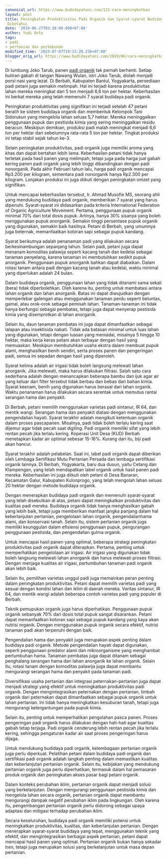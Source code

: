 ```yaml
---
canonical_url: https://www.budidayatani.com/123-cara-meningkatkan
layout: post
title: Peningkatan Produktivitas Padi Organik dan Syarat-syarat Budidaya yang Perlu
 Diketahui
date: '2019-06-27T03:38:00.000+07:00'
author: Yudi Anto
tags:
- padi
- pertanian dan perkebunan
modified_time: '2023-07-07T19:13:20.236+07:00'
blogger_orig_url: https://www.budidayatani.com/2019/06/cara-meningkatkan-kualitas-produksi.html
---
```


Di lumbung Joko Tarub, panen [padi organik](https://www.budidayatani.com/search/label/padi) tak pernah berhenti. Setiap butiran gabah di tangan Nawang Wulan, istri Joko Tarub, diolah menjadi porsi nasi yang lezat. Di Berbah, Kabupaten Bantul, Yogyakarta, persediaan padi petani juga semakin melimpah. Hal ini terjadi karena produktivitas lahan mereka meningkat dari 5 ton menjadi 6,6 ton per hektar. Keberhasilan ini berkat mereka yang telah memenuhi 7 syarat budidaya padi organik.

Peningkatan produktivitas yang signifikan ini terjadi setelah 47 petani beralih ke sistem budidaya organik dan membentuk Kelompok Tani Sidorukun yang mengelola lahan seluas 5,7 hektar. Mereka meninggalkan penggunaan pupuk dan pestisida kimia yang sering meninggalkan residu beracun. Meskipun demikian, produksi padi malah meningkat menjadi 6,6 ton per hektar dari sebelumnya rata-rata 5 ton per hektar. Tingkat produksi ini tetap stabil sejak tahun ke-3.

Selain peningkatan produktivitas, padi organik juga memiliki aroma yang khas dan dapat bertahan lebih lama. Keberhasilan petani tidak hanya terletak pada hasil panen yang melimpah, tetapi juga pada harga jual gabah kering panen padi organik yang lebih tinggi dibandingkan dengan padi nonorganik. Pada akhir Februari tahun lalu, harga padi organik mencapai Rp3.200 per kilogram, sementara padi nonorganik hanya Rp2.300 per kilogram. Lonjakan produksi ini juga diikuti dengan peningkatan omzet yang signifikan.

Untuk mencapai keberhasilan tersebut, Ir. Ahmad Musofie MS, seorang ahli yang mendukung budidaya padi organik, memberikan 7 syarat yang harus dipenuhi. Syarat-syarat ini didasarkan pada kriteria International Federation of Organic Agriculture Movement. Pertama, penggunaan pupuk organik minimal 70% dari total dosis pupuk. Artinya, hanya 30% sisanya yang boleh menggunakan pupuk anorganik. Semakin tinggi persentase pupuk organik yang digunakan, semakin baik hasilnya. Petani di Berbah, yang umumnya juga beternak, memanfaatkan kotoran sapi sebagai pupuk kandang.

Syarat berikutnya adalah penanaman padi yang dilakukan secara berkesinambungan sepanjang tahun. Selain padi, petani juga dapat menanam komoditas palawija seperti kacang tanah dan kedelai sebagai tanaman penyelang, karena tanaman ini membutuhkan sedikit pupuk anorganik. Penggunaan pupuk anorganik bahkan dapat diabaikan. Dalam rotasi tanam antara padi dengan kacang tanah atau kedelai, waktu minimal yang diperlukan adalah 24 bulan.

Dalam budidaya organik, penggunaan lahan yang tidak ditanami sama sekali (bera) tidak diperbolehkan. Oleh karena itu, penting untuk membatasi antara lahan organik dan lahan anorganik. Batas ini dapat diwujudkan dengan memperlebar galengan atau menggunakan tanaman perdu seperti beluntas, gamal, atau orok-orok sebagai pemisah lahan. Tanaman-tanaman ini tidak hanya berfungsi sebagai pembatas, tetapi juga dapat menyerap pestisida kimia yang disemprotkan di lahan anorganik.

Selain itu, daun tanaman pembatas ini juga dapat dimanfaatkan sebagai lalapan atau insektisida nabati. Tidak ada batasan minimal untuk luas lahan yang digunakan, tetapi dengan luasan yang memadai, misalnya 5 hingga 10 hektar, maka kerja keras petani akan terbayar dengan hasil yang memuaskan. Meskipun membutuhkan usaha ekstra dalam membuat pupuk alami, menghasilkan benih sendiri, serta proses panen dan pengeringan padi, semua ini sepadan dengan hasil yang diperoleh.

Syarat kelima adalah air irigasi tidak boleh langsung melewati lahan anorganik. Jika melewati, maka harus dilakukan filtrasi. Salah satu cara sederhana adalah dengan menancapkan beberapa bambu dan ijuk agar air yang keluar dari filter tersebut tidak berbau dan bebas dari bahan kimia. Syarat keenam, benih yang digunakan harus berasal dari lahan organik. Waktu penanaman harus dilakukan secara serentak untuk memutus rantai serangan hama dan penyakit.

Di Berbah, petani memilih menggunakan varietas padi sintanur, IR 64, dan mentik wangi. Serangan hama dan penyakit diatasi dengan menggunakan pengendalian hayati. Syarat terakhir adalah mengikuti ketentuan organik dalam proses pascapanen. Misalnya, padi tidak boleh terlalu kering saat dijemur agar tidak pecah saat digiling. Padi organik memiliki sifat yang lebih rentan pecah jika terlalu kering. Koperasi Unit Desa (KUD) Berbah menetapkan kadar air optimal sebesar 15-16%. Kurang dari itu, biji padi akan hancur.

Syarat terakhir adalah pelabelan. Saat ini, label padi organik dapat diberikan oleh Lembaga Sertifikasi Mutu Pertanian Persada dan lembaga sertifikasi organik lainnya. Di Berbah, Yogyakarta, baru dua dusun, yaitu Cetang dan Klampengan, yang telah mendapatkan label organik untuk hasil panen padi mereka. Keberhasilan ini juga diikuti oleh petani di Desa Banaran, Kecamatan Galur, Kabupaten Kulonprogo, yang telah mengolah lahan seluas 20 hektar dengan metode budidaya organik.

Dengan menerapkan budidaya padi organik dan memenuhi syarat-syarat yang telah disebutkan di atas, petani dapat meningkatkan produktivitas dan kualitas padi mereka. Budidaya organik tidak hanya menghasilkan gabah yang lebih baik, tetapi juga memberikan manfaat jangka panjang dalam hal keberlanjutan pertanian, pengelolaan lahan organik, pengendalianhama alami, dan konservasi tanah. Selain itu, sistem pertanian organik juga memiliki keunggulan dalam efisiensi penggunaan pupuk, pengurangan penggunaan pestisida, dan pengendalian gulma organik.

Untuk mencapai hasil panen yang optimal, beberapa strategi peningkatan produktivitas padi organik dapat diterapkan. Pertama, penting untuk memperhatikan pengelolaan air irigasi. Air irigasi yang digunakan tidak boleh langsung melewati lahan anorganik dan harus melewati proses filtrasi. Dengan menjaga kualitas air irigasi, pertumbuhan tanaman padi organik akan lebih baik.

Selain itu, pemilihan varietas unggul padi juga memainkan peran penting dalam peningkatan produktivitas. Petani dapat memilih varietas padi yang sesuai dengan kondisi lahan dan iklim di daerah mereka. Varitas sintanur, IR 64, dan mentik wangi adalah beberapa contoh varietas padi yang populer di Berbah.

Teknik pemupukan organik juga harus diperhatikan. Penggunaan pupuk organik sebanyak 70% dari dosis total pupuk sangat disarankan. Petani dapat memanfaatkan kotoran sapi sebagai pupuk kandang yang kaya akan nutrisi organik. Dengan menggunakan pupuk organik secara efektif, nutrisi tanaman padi akan terpenuhi dengan baik.

Pengendalian hama dan penyakit juga merupakan aspek penting dalam budidaya padi organik. Metode pengendalian hayati dapat digunakan, seperti penggunaan predator alami dan mikroorganisme yang menghambat pertumbuhan hama. Tanaman pembatas juga dapat ditanam sebagai penghalang serangan hama dari lahan anorganik ke lahan organik. Selain itu, rotasi tanam dengan komoditas palawija juga dapat membantu mengurangi serangan hama dan penyakit pada tanaman padi.

Diversifikasi usaha pertanian dan integrasi peternakan-pertanian juga dapat menjadi strategi yang efektif untuk meningkatkan produktivitas padi organik. Dengan mengintegrasikan peternakan dengan pertanian, limbah organik dari peternakan dapat dimanfaatkan sebagai pupuk organik untuk lahan pertanian. Ini tidak hanya meningkatkan kesuburan tanah, tetapi juga mengurangi ketergantungan pada pupuk kimia.

Selain itu, penting untuk memperhatikan pengolahan pasca panen. Proses pengeringan padi organik harus dilakukan dengan hati-hati agar kualitas gabah tetap terjaga. Padi organik cenderung lebih rentan pecah jika terlalu kering, sehingga pengaturan kadar air saat proses pengeringan harus dijaga.

Untuk mendukung budidaya padi organik, kelembagaan pertanian organik juga perlu diperkuat. Pelatihan petani dalam budidaya padi organik dan sertifikasi padi organik adalah langkah penting dalam memastikan kualitas dan keberlanjutan pertanian organik. Selain itu, kebijakan yang mendukung pertanian organik juga perlu diperhatikan, termasuk dalam hal pemasaran produk organik dan peningkatan akses pasar bagi petani organik.

Dalam konteks perubahan iklim, pertanian organik dapat menjadi solusi yang berkelanjutan. Dengan mengurangi penggunaan pestisida kimia dan mengelola lahan secara organik, pertanian organik dapat membantu mengurangi dampak negatif perubahan iklim pada lingkungan. Oleh karena itu, pengembangan pertanian organik perlu didorong sebagai upaya adaptasi dan mitigasi terhadap perubahan iklim.

Secara keseluruhan, budidaya padi organik memiliki potensi untuk meningkatkan produktivitas, kualitas, dan keberlanjutan pertanian. Dengan menerapkan syarat-syarat budidaya yang tepat, menggunakan teknik yang efektif, dan mengintegrasikan berbagai aspek pertanian, petani dapat mencapai hasil panen yang optimal. Pertanian organik bukan hanya sekadar tren, tetapi juga merupakan solusi yang berkelanjutan untuk masa depan pertanian.

